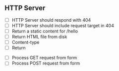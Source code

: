 ## HTTP Server

* [ ] HTTP Server should respond with 404
* [ ] HTTP Server should include request target in 404
* [ ] Return a static content for /hello
* [ ] Return HTML file from disk
* [ ] Content-type
* [ ] Return <form>
* [ ] Process GET request from form
* [ ] Process POST request from form
